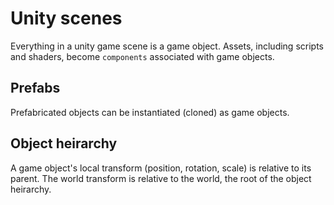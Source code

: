 # Unity scenes

Everything in a unity game scene is a game object. Assets, including scripts and shaders, become `components` associated with game objects.

## Prefabs

Prefabricated objects can be instantiated (cloned) as game objects.

## Object heirarchy

A game object's local transform (position, rotation, scale) is relative to its parent. The world transform is relative to the world, the root of the object heirarchy.

